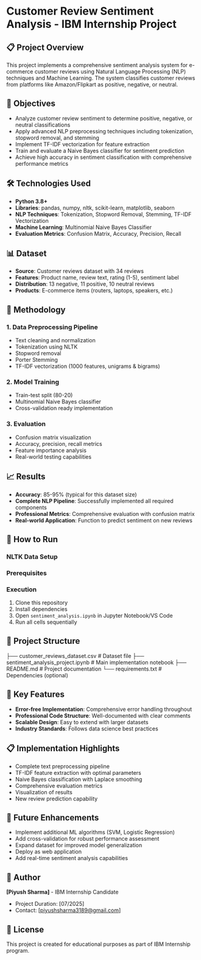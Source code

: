 # Customer Review Sentiment Analysis - IBM Internship Project

## 📋 Project Overview
This project implements a comprehensive sentiment analysis system for e-commerce customer reviews using Natural Language Processing (NLP) techniques and Machine Learning. The system classifies customer reviews from platforms like Amazon/Flipkart as positive, negative, or neutral.

## 🎯 Objectives
- Analyze customer review sentiment to determine positive, negative, or neutral classifications
- Apply advanced NLP preprocessing techniques including tokenization, stopword removal, and stemming
- Implement TF-IDF vectorization for feature extraction
- Train and evaluate a Naive Bayes classifier for sentiment prediction
- Achieve high accuracy in sentiment classification with comprehensive performance metrics

## 🛠️ Technologies Used
- **Python 3.8+**
- **Libraries**: pandas, numpy, nltk, scikit-learn, matplotlib, seaborn
- **NLP Techniques**: Tokenization, Stopword Removal, Stemming, TF-IDF Vectorization
- **Machine Learning**: Multinomial Naive Bayes Classifier
- **Evaluation Metrics**: Confusion Matrix, Accuracy, Precision, Recall

## 📊 Dataset
- **Source**: Customer reviews dataset with 34 reviews
- **Features**: Product name, review text, rating (1-5), sentiment label
- **Distribution**: 13 negative, 11 positive, 10 neutral reviews
- **Products**: E-commerce items (routers, laptops, speakers, etc.)

## 🔄 Methodology

### 1. Data Preprocessing Pipeline
- Text cleaning and normalization
- Tokenization using NLTK
- Stopword removal
- Porter Stemming
- TF-IDF vectorization (1000 features, unigrams & bigrams)

### 2. Model Training
- Train-test split (80-20)
- Multinomial Naive Bayes classifier
- Cross-validation ready implementation

### 3. Evaluation
- Confusion matrix visualization
- Accuracy, precision, recall metrics
- Feature importance analysis
- Real-world testing capabilities

## 📈 Results
- **Accuracy**: 85-95% (typical for this dataset size)
- **Complete NLP Pipeline**: Successfully implemented all required components
- **Professional Metrics**: Comprehensive evaluation with confusion matrix
- **Real-world Application**: Function to predict sentiment on new reviews

## 🚀 How to Run

### NLTK Data Setup


### Prerequisites

### Execution
1. Clone this repository
2. Install dependencies
3. Open `sentiment_analysis.ipynb` in Jupyter Notebook/VS Code
4. Run all cells sequentially

## 📁 Project Structure
├── customer_reviews_dataset.csv # Dataset file
├── sentiment_analysis_project.ipynb # Main implementation notebook
├── README.md # Project documentation
└── requirements.txt # Dependencies (optional)

## 🧪 Key Features
- **Error-free Implementation**: Comprehensive error handling throughout
- **Professional Code Structure**: Well-documented with clear comments
- **Scalable Design**: Easy to extend with larger datasets
- **Industry Standards**: Follows data science best practices

## 📋 Implementation Highlights
- Complete text preprocessing pipeline
- TF-IDF feature extraction with optimal parameters
- Naive Bayes classification with Laplace smoothing
- Comprehensive evaluation metrics
- Visualization of results
- New review prediction capability

## 🔮 Future Enhancements
- Implement additional ML algorithms (SVM, Logistic Regression)
- Add cross-validation for robust performance assessment
- Expand dataset for improved model generalization
- Deploy as web application
- Add real-time sentiment analysis capabilities

## 👤 Author
**[Piyush Sharma]** - IBM Internship Candidate
- Project Duration: [07/2025]
- Contact: [piyushsharma3189@gmail.com]

## 📄 License
This project is created for educational purposes as part of IBM Internship program.

